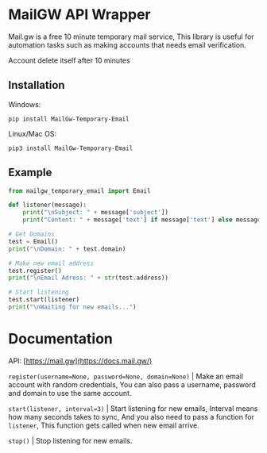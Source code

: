 # MailGW API Wrapper



Mail.gw is a free 10 minute temporary mail service, This library is useful for automation tasks such as making accounts that needs email verification.

Account delete itself after 10 minutes

## Installation

Windows:

```
pip install MailGw-Temporary-Email
```

Linux/Mac OS:

```
pip3 install MailGw-Temporary-Email
```

## Example

```python
from mailgw_temporary_email import Email

def listener(message):
    print("\nSubject: " + message['subject'])
    print("Content: " + message['text'] if message['text'] else message['html'])

# Get Domains
test = Email()
print("\nDomain: " + test.domain)

# Make new email address
test.register()
print("\nEmail Adress: " + str(test.address))

# Start listening
test.start(listener)
print("\nWaiting for new emails...")
```

# Documentation

API: [https://mail.gw](https://docs.mail.gw/)

`register(username=None, password=None, domain=None)` | Make an email account with random credentials, You can also pass a username, password and domain to use the same account.

`start(listener, interval=3)` | Start listening for new emails, Interval means how many seconds takes to sync, And you also need to pass a function for `listener`, This function gets called when new email arrive.

`stop()` | Stop listening for new emails.
